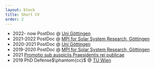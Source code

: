 ```yaml
---
layout: block
title: Short CV
order: 2
---
```


<script type="text/javascript"
        src="https://cdnjs.cloudflare.com/ajax/libs/mathjax/2.7.0/MathJax.js?config=TeX-AMS_CHTML"></script>
<script type="text/x-mathjax-config">
MathJax.Hub.Config({
tex2jax: {
inlineMath: [['$','$'], ['\\(','\\)']],
processEscapes: true},
jax: ["input/TeX","input/MathML","input/AsciiMath","output/CommonHTML"],
extensions: ["tex2jax.js","mml2jax.js","asciimath2jax.js","MathMenu.js","MathZoom.js","AssistiveMML.js", "[Contrib]/a11y/accessibility-menu.js"],
TeX: {
extensions: ["AMSmath.js","AMSsymbols.js","noErrors.js","noUndefined.js"],
equationNumbers: {
autoNumber: "AMS"
}
}
});
</script>


* 2022- now PostDoc @ [Uni Göttingen](https://num.math.uni-goettingen.de)
* 2021-2022 PostDoc @ [MPI for Solar System Research, Göttingen](https://www.mps.mpg.de)
* 2020-2021 PostDoc @ [Uni Göttingen](https://num.math.uni-goettingen.de)
* 2019-2020 PostDoc @ [MPI for Solar System Research, Göttingen](https://www.mps.mpg.de)
* 2021 [Promotio sub auspiciis Praesidentis rei publicae](https://en.wikipedia.org/wiki/Sub_auspiciis_Praesidentis)
* 2019 PhD Defense$\phantom{cc}$ @ [TU Wien](https://www.tuwien.at/mg/asc)
